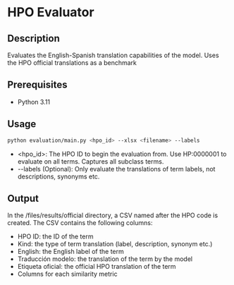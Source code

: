 # HPO Evaluator

## Description

Evaluates the English-Spanish translation capabilities of the model. Uses the HPO official translations as a benchmark

## Prerequisites

- Python 3.11

## Usage

```bash
python evaluation/main.py <hpo_id> --xlsx <filename> --labels
```
* <hpo_id>: The HPO ID to begin the evaluation from. Use HP:0000001 to evaluate on all terms. Captures all subclass terms.
* --labels (Optional): Only evaluate the translations of term labels, not descriptions, synonyms etc.


## Output
In the /files/results/official directory, a CSV named after the HPO code is created. The CSV contains the following columns:
* HPO ID: the ID of the term
* Kind: the type of term translation (label, description, synonym etc.)
* English: the English label of the term
* Traducción modelo: the translation of the term by the model
* Etiqueta oficial: the official HPO translation of the term
* Columns for each similarity metric